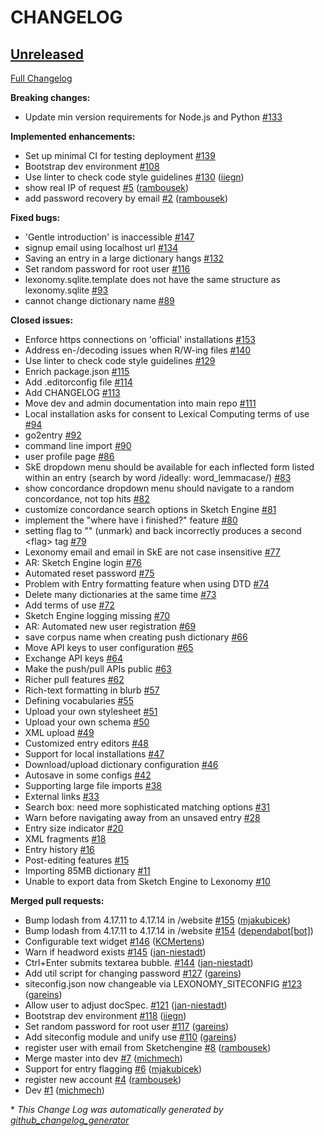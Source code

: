 # CHANGELOG

## [Unreleased](https://github.com/elexis-eu/lexonomy/tree/HEAD)

[Full Changelog](https://github.com/elexis-eu/lexonomy/compare/d149f209a0de6e604ed575db7ddf36159b44ce42...HEAD)

**Breaking changes:**

- Update min version requirements for Node.js and Python [\#133](https://github.com/elexis-eu/lexonomy/issues/133)

**Implemented enhancements:**

- Set up minimal CI for testing deployment [\#139](https://github.com/elexis-eu/lexonomy/issues/139)
- Bootstrap dev environment  [\#108](https://github.com/elexis-eu/lexonomy/issues/108)
- Use linter to check code style guidelines [\#130](https://github.com/elexis-eu/lexonomy/pull/130) ([iiegn](https://github.com/iiegn))
- show real IP of request [\#5](https://github.com/elexis-eu/lexonomy/pull/5) ([rambousek](https://github.com/rambousek))
- add password recovery by email [\#2](https://github.com/elexis-eu/lexonomy/pull/2) ([rambousek](https://github.com/rambousek))

**Fixed bugs:**

- 'Gentle introduction' is inaccessible [\#147](https://github.com/elexis-eu/lexonomy/issues/147)
- signup email using localhost url [\#134](https://github.com/elexis-eu/lexonomy/issues/134)
- Saving an entry in a large dictionary hangs [\#132](https://github.com/elexis-eu/lexonomy/issues/132)
- Set random password for root user [\#116](https://github.com/elexis-eu/lexonomy/issues/116)
- lexonomy.sqlite.template does not have the same structure as lexonomy.sqlite [\#93](https://github.com/elexis-eu/lexonomy/issues/93)
- cannot change dictionary name [\#89](https://github.com/elexis-eu/lexonomy/issues/89)

**Closed issues:**

- Enforce https connections on 'official' installations [\#153](https://github.com/elexis-eu/lexonomy/issues/153)
- Address en-/decoding issues when R/W-ing files [\#140](https://github.com/elexis-eu/lexonomy/issues/140)
- Use linter to check code style guidelines [\#129](https://github.com/elexis-eu/lexonomy/issues/129)
- Enrich package.json [\#115](https://github.com/elexis-eu/lexonomy/issues/115)
- Add .editorconfig file [\#114](https://github.com/elexis-eu/lexonomy/issues/114)
- Add CHANGELOG [\#113](https://github.com/elexis-eu/lexonomy/issues/113)
- Move dev and admin documentation into main repo [\#111](https://github.com/elexis-eu/lexonomy/issues/111)
- Local installation asks for consent to Lexical Computing terms of use [\#94](https://github.com/elexis-eu/lexonomy/issues/94)
- go2entry [\#92](https://github.com/elexis-eu/lexonomy/issues/92)
- command line import [\#90](https://github.com/elexis-eu/lexonomy/issues/90)
- user profile page [\#86](https://github.com/elexis-eu/lexonomy/issues/86)
- SkE dropdown menu should be available for each inflected form listed within an entry \(search by word /ideally: word\_lemmacase/\) [\#83](https://github.com/elexis-eu/lexonomy/issues/83)
- show concordance dropdown menu should navigate to a random concordance, not top hits [\#82](https://github.com/elexis-eu/lexonomy/issues/82)
- customize concordance search options in Sketch Engine [\#81](https://github.com/elexis-eu/lexonomy/issues/81)
- implement the "where have i finished?" feature [\#80](https://github.com/elexis-eu/lexonomy/issues/80)
- setting flag to "" \(unmark\) and back incorrectly produces a second \<flag\> tag [\#79](https://github.com/elexis-eu/lexonomy/issues/79)
- Lexonomy email and email in SkE are not case insensitive [\#77](https://github.com/elexis-eu/lexonomy/issues/77)
- AR: Sketch Engine login [\#76](https://github.com/elexis-eu/lexonomy/issues/76)
- Automated reset password [\#75](https://github.com/elexis-eu/lexonomy/issues/75)
- Problem with Entry formatting feature when using DTD [\#74](https://github.com/elexis-eu/lexonomy/issues/74)
- Delete many dictionaries at the same time [\#73](https://github.com/elexis-eu/lexonomy/issues/73)
- Add terms of use [\#72](https://github.com/elexis-eu/lexonomy/issues/72)
- Sketch Engine logging missing [\#70](https://github.com/elexis-eu/lexonomy/issues/70)
- AR: Automated new user registration [\#69](https://github.com/elexis-eu/lexonomy/issues/69)
- save corpus name when creating push dictionary [\#66](https://github.com/elexis-eu/lexonomy/issues/66)
- Move API keys to user configuration [\#65](https://github.com/elexis-eu/lexonomy/issues/65)
- Exchange API keys [\#64](https://github.com/elexis-eu/lexonomy/issues/64)
- Make the push/pull APIs public [\#63](https://github.com/elexis-eu/lexonomy/issues/63)
- Richer pull features [\#62](https://github.com/elexis-eu/lexonomy/issues/62)
- Rich-text formatting in blurb [\#57](https://github.com/elexis-eu/lexonomy/issues/57)
- Defining vocabularies [\#55](https://github.com/elexis-eu/lexonomy/issues/55)
- Upload your own stylesheet [\#51](https://github.com/elexis-eu/lexonomy/issues/51)
- Upload your own schema [\#50](https://github.com/elexis-eu/lexonomy/issues/50)
- XML upload [\#49](https://github.com/elexis-eu/lexonomy/issues/49)
- Customized entry editors [\#48](https://github.com/elexis-eu/lexonomy/issues/48)
- Support for local installations [\#47](https://github.com/elexis-eu/lexonomy/issues/47)
- Download/upload dictionary configuration [\#46](https://github.com/elexis-eu/lexonomy/issues/46)
- Autosave in some configs [\#42](https://github.com/elexis-eu/lexonomy/issues/42)
- Supporting large file imports [\#38](https://github.com/elexis-eu/lexonomy/issues/38)
- External links [\#33](https://github.com/elexis-eu/lexonomy/issues/33)
- Search box: need more sophisticated matching options [\#31](https://github.com/elexis-eu/lexonomy/issues/31)
- Warn before navigating away from an unsaved entry [\#28](https://github.com/elexis-eu/lexonomy/issues/28)
- Entry size indicator [\#20](https://github.com/elexis-eu/lexonomy/issues/20)
- XML fragments [\#18](https://github.com/elexis-eu/lexonomy/issues/18)
- Entry history [\#16](https://github.com/elexis-eu/lexonomy/issues/16)
- Post-editing features [\#15](https://github.com/elexis-eu/lexonomy/issues/15)
- Importing 85MB dictionary [\#11](https://github.com/elexis-eu/lexonomy/issues/11)
- Unable to export data from Sketch Engine to Lexonomy [\#10](https://github.com/elexis-eu/lexonomy/issues/10)

**Merged pull requests:**

- Bump lodash from 4.17.11 to 4.17.14 in /website [\#155](https://github.com/elexis-eu/lexonomy/pull/155) ([mjakubicek](https://github.com/mjakubicek))
- Bump lodash from 4.17.11 to 4.17.14 in /website [\#154](https://github.com/elexis-eu/lexonomy/pull/154) ([dependabot[bot]](https://github.com/apps/dependabot))
- Configurable text widget [\#146](https://github.com/elexis-eu/lexonomy/pull/146) ([KCMertens](https://github.com/KCMertens))
- Warn if headword exists [\#145](https://github.com/elexis-eu/lexonomy/pull/145) ([jan-niestadt](https://github.com/jan-niestadt))
- Ctrl+Enter submits textarea bubble. [\#144](https://github.com/elexis-eu/lexonomy/pull/144) ([jan-niestadt](https://github.com/jan-niestadt))
- Add util script for changing password  [\#127](https://github.com/elexis-eu/lexonomy/pull/127) ([gareins](https://github.com/gareins))
- siteconfig.json now changeable via LEXONOMY\_SITECONFIG [\#123](https://github.com/elexis-eu/lexonomy/pull/123) ([gareins](https://github.com/gareins))
- Allow user to adjust docSpec. [\#121](https://github.com/elexis-eu/lexonomy/pull/121) ([jan-niestadt](https://github.com/jan-niestadt))
- Bootstrap dev environment [\#118](https://github.com/elexis-eu/lexonomy/pull/118) ([iiegn](https://github.com/iiegn))
- Set random password for root user [\#117](https://github.com/elexis-eu/lexonomy/pull/117) ([gareins](https://github.com/gareins))
- Add siteconfig module and unify use [\#110](https://github.com/elexis-eu/lexonomy/pull/110) ([gareins](https://github.com/gareins))
- register user with email from Sketchengine  [\#8](https://github.com/elexis-eu/lexonomy/pull/8) ([rambousek](https://github.com/rambousek))
- Merge master into dev [\#7](https://github.com/elexis-eu/lexonomy/pull/7) ([michmech](https://github.com/michmech))
- Support for entry flagging [\#6](https://github.com/elexis-eu/lexonomy/pull/6) ([mjakubicek](https://github.com/mjakubicek))
- register new account [\#4](https://github.com/elexis-eu/lexonomy/pull/4) ([rambousek](https://github.com/rambousek))
- Dev [\#1](https://github.com/elexis-eu/lexonomy/pull/1) ([michmech](https://github.com/michmech))



\* *This Change Log was automatically generated by [github_changelog_generator](https://github.com/skywinder/Github-Changelog-Generator)*